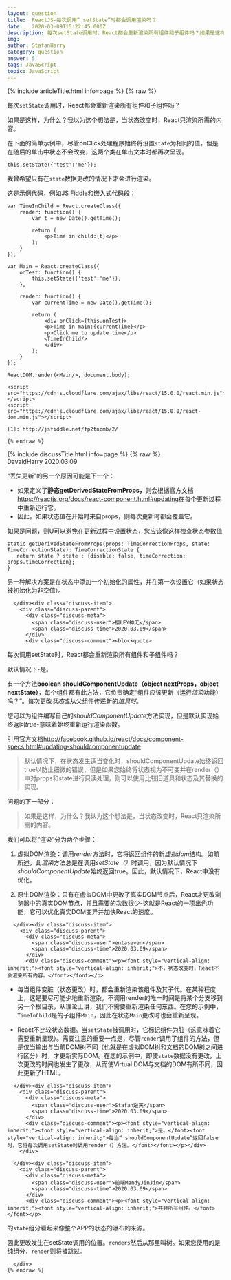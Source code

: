 ```yaml
---
layout: question
title:  ReactJS-每次调用“ setState”时都会调用渲染吗？
date:   2020-03-09T15:22:45.000Z
description: 每次setState调用时，React都会重新渲染所有组件和子组件吗？如果是这样，为什么？我以为这个想法是，当状态改变时，React只渲染所需的内容。...
img: 
author: StafanHarry
category: question
answer: 5
tags: JavaScript
topic: JavaScript
---
```

<div class="article-root">
  <div class="article">
    {% include articleTitle.html info=page %}
    {% raw %}
    <div class="article-content"><p><font style="vertical-align: inherit;"><font style="vertical-align: inherit;">每次</font></font><code>setState</code><font style="vertical-align: inherit;"><font style="vertical-align: inherit;">调用</font><font style="vertical-align: inherit;">时，React都会重新渲染所有组件和子组件</font><font style="vertical-align: inherit;">吗？</font></font></p>

<p><font style="vertical-align: inherit;"><font style="vertical-align: inherit;">如果是这样，为什么？</font><font style="vertical-align: inherit;">我以为这个想法是，当状态改变时，React只渲染所需的内容。</font></font></p>

<p><font style="vertical-align: inherit;"><font style="vertical-align: inherit;">在下面的简单示例中，尽管onClick处理程序始终将设置</font></font><code>state</code><font style="vertical-align: inherit;"><font style="vertical-align: inherit;">为相同的值</font><font style="vertical-align: inherit;">，但是在随后的单击中状态不会改变，这两个类在单击文本时都再次呈现。</font></font></p>

<pre><code>this.setState({'test':'me'});
</code></pre>

<p><font style="vertical-align: inherit;"><font style="vertical-align: inherit;">我曾希望只有在</font></font><code>state</code><font style="vertical-align: inherit;"><font style="vertical-align: inherit;">数据更改的</font><font style="vertical-align: inherit;">情况下才会进行渲染</font><font style="vertical-align: inherit;">。</font></font></p>

<p><font style="vertical-align: inherit;"><font style="vertical-align: inherit;">这是示例代码，例如</font></font><a href="http://jsfiddle.net/fp2tncmb/2/" rel="noreferrer"><font style="vertical-align: inherit;"><font style="vertical-align: inherit;">JS Fiddle</font></font></a><font style="vertical-align: inherit;"><font style="vertical-align: inherit;">和嵌入式代码段：</font></font></p>

<p></p><div class="snippet" data-lang="js" data-hide="false" data-console="true" data-babel="true">
<div class="snippet-code">
<pre class="snippet-code-js lang-js prettyprint-override"><code>var TimeInChild = React.createClass({<font></font>
    render: function() {<font></font>
        var t = new Date().getTime();<font></font>
<font></font>
        return (<font></font>
            &lt;p&gt;Time in child:{t}&lt;/p&gt;<font></font>
        );<font></font>
    }<font></font>
});<font></font>
<font></font>
var Main = React.createClass({<font></font>
    onTest: function() {<font></font>
        this.setState({'test':'me'});<font></font>
    },<font></font>
<font></font>
    render: function() {<font></font>
        var currentTime = new Date().getTime();<font></font>
<font></font>
        return (<font></font>
            &lt;div onClick={this.onTest}&gt;<font></font>
            &lt;p&gt;Time in main:{currentTime}&lt;/p&gt;<font></font>
            &lt;p&gt;Click me to update time&lt;/p&gt;<font></font>
            &lt;TimeInChild/&gt;<font></font>
            &lt;/div&gt;<font></font>
        );<font></font>
    }<font></font>
});<font></font>
<font></font>
ReactDOM.render(&lt;Main/&gt;, document.body);</code></pre>
<pre class="snippet-code-html lang-html prettyprint-override"><code>&lt;script src="https://cdnjs.cloudflare.com/ajax/libs/react/15.0.0/react.min.js"&gt;&lt;/script&gt;<font></font>
&lt;script src="https://cdnjs.cloudflare.com/ajax/libs/react/15.0.0/react-dom.min.js"&gt;&lt;/script&gt;</code></pre>
</div>
</div>
<p></p>

<pre><code>[1]: http://jsfiddle.net/fp2tncmb/2/
</code></pre></div>
    {% endraw %}
  </div>

  <div class="discuss-wrapper">
    {% include discussTitle.html info=page %}
    {% raw %}
    <div class="discuss-item">
        <div class="discuss-parent">
          <div class="discuss-meta">
            <span class="discuss-user">DavaidHarry</span>
            <span class="discuss-time">2020.03.09</span>
          </div>
          <div class="discuss-comment"><p><font style="vertical-align: inherit;"><font style="vertical-align: inherit;">“丢失更新”的另一个原因可能是下一个：</font></font></p>

<ul>
<li><font style="vertical-align: inherit;"><font style="vertical-align: inherit;">如果</font><font style="vertical-align: inherit;">定义</font><font style="vertical-align: inherit;">了</font></font><strong><font style="vertical-align: inherit;"><font style="vertical-align: inherit;">静态getDerivedStateFromProps，</font></font></strong><font style="vertical-align: inherit;"><font style="vertical-align: inherit;">则会根据官方文档</font></font><a href="https://reactjs.org/docs/react-component.html#updating" rel="nofollow noreferrer"><font style="vertical-align: inherit;"><font style="vertical-align: inherit;">https://reactjs.org/docs/react-component.html#updating</font></font></a><font style="vertical-align: inherit;"><font style="vertical-align: inherit;">在每个更新过程中重新运行它</font><font style="vertical-align: inherit;">。</font></font></li>
<li><font style="vertical-align: inherit;"><font style="vertical-align: inherit;">因此，如果状态值在开始时来自props，则每次更新时都会覆盖它。</font></font></li>
</ul>

<p><font style="vertical-align: inherit;"><font style="vertical-align: inherit;">如果是问题，则U可以避免在更新过程中设置状态，您应该像这样检查状态参数值</font></font></p>

<pre><code>static getDerivedStateFromProps(props: TimeCorrectionProps, state: TimeCorrectionState): TimeCorrectionState {<font></font>
   return state ? state : {disable: false, timeCorrection: props.timeCorrection};<font></font>
}<font></font>
</code></pre>

<p><font style="vertical-align: inherit;"><font style="vertical-align: inherit;">另一种解决方案是在状态中添加一个初始化的属性，并在第一次设置它（如果状态被初始化为非空值）。</font></font></p></div>
        </div>
        
      </div><div class="discuss-item">
        <div class="discuss-parent">
          <div class="discuss-meta">
            <span class="discuss-user">樱LEY神无</span>
            <span class="discuss-time">2020.03.09</span>
          </div>
          <div class="discuss-comment"><blockquote>
  <p><font style="vertical-align: inherit;"><font style="vertical-align: inherit;">每次调用setState时，React都会重新渲染所有组件和子组件吗？</font></font></p>
</blockquote>

<p><font style="vertical-align: inherit;"><font style="vertical-align: inherit;">默认情况下-是。</font></font></p>

<p><font style="vertical-align: inherit;"><font style="vertical-align: inherit;">有一个方法</font></font><strong><font style="vertical-align: inherit;"><font style="vertical-align: inherit;">boolean shouldComponentUpdate（object nextProps，object nextState）</font></font></strong><font style="vertical-align: inherit;"><font style="vertical-align: inherit;">，每个组件都有此方法，它负责确定“组件应该更新（运行</font></font><em><font style="vertical-align: inherit;"><font style="vertical-align: inherit;">渲染</font></font></em><font style="vertical-align: inherit;"><font style="vertical-align: inherit;">功能）吗？”。</font><font style="vertical-align: inherit;">每次更改</font></font><em><font style="vertical-align: inherit;"><font style="vertical-align: inherit;">状态</font></font></em><font style="vertical-align: inherit;"><font style="vertical-align: inherit;">或</font><font style="vertical-align: inherit;">从父组件</font><font style="vertical-align: inherit;">传递新的</font></font><em><font style="vertical-align: inherit;"><font style="vertical-align: inherit;">道具时</font></font></em><font style="vertical-align: inherit;"><font style="vertical-align: inherit;">。</font></font></p>

<p><font style="vertical-align: inherit;"><font style="vertical-align: inherit;">您可以</font><font style="vertical-align: inherit;">为组件</font><font style="vertical-align: inherit;">编写自己的</font></font><em><font style="vertical-align: inherit;"><font style="vertical-align: inherit;">shouldComponentUpdate</font></font></em><font style="vertical-align: inherit;"><font style="vertical-align: inherit;">方法实现，但是默认实现始终返回</font><em><font style="vertical-align: inherit;">true-</font></em><font style="vertical-align: inherit;">意味着始终重新运行渲染函数。</font></font></p>

<p><font style="vertical-align: inherit;"><font style="vertical-align: inherit;">引用官方文档</font></font><a href="http://facebook.github.io/react/docs/component-specs.html#updating-shouldcomponentupdate" rel="noreferrer"><font style="vertical-align: inherit;"><font style="vertical-align: inherit;">http://facebook.github.io/react/docs/component-specs.html#updating-shouldcomponentupdate</font></font></a></p>

<blockquote>
  <p><font style="vertical-align: inherit;"><font style="vertical-align: inherit;">默认情况下，在状态发生适当变化时，shouldComponentUpdate始终返回true以防止细微的错误，但是如果您始终将状态视为不可变并在render（）中对props和state进行只读处理，则可以使用比较旧道具和状态及其替换的实现。</font></font></p>
</blockquote>

<p><font style="vertical-align: inherit;"><font style="vertical-align: inherit;">问题的下一部分：</font></font></p>

<blockquote>
  <p><font style="vertical-align: inherit;"><font style="vertical-align: inherit;">如果是这样，为什么？</font><font style="vertical-align: inherit;">我认为这个想法是，当状态改变时，React只渲染所需的内容。</font></font></p>
</blockquote>

<p><font style="vertical-align: inherit;"><font style="vertical-align: inherit;">我们可以将“渲染”分为两个步骤：</font></font></p>

<ol>
<li><p><font style="vertical-align: inherit;"><font style="vertical-align: inherit;">虚拟DOM渲染：</font><font style="vertical-align: inherit;">调用</font></font><em><font style="vertical-align: inherit;"><font style="vertical-align: inherit;">render</font></font></em><font style="vertical-align: inherit;"><font style="vertical-align: inherit;">方法</font><font style="vertical-align: inherit;">时，</font><font style="vertical-align: inherit;">它将返回组件的新</font></font><em><font style="vertical-align: inherit;"><font style="vertical-align: inherit;">虚拟dom</font></font></em><font style="vertical-align: inherit;"><font style="vertical-align: inherit;">结构。</font><font style="vertical-align: inherit;">如前所述，此</font></font><em><font style="vertical-align: inherit;"><font style="vertical-align: inherit;">渲染</font></font></em><font style="vertical-align: inherit;"><font style="vertical-align: inherit;">方法总是在调用</font></font><em><font style="vertical-align: inherit;"><font style="vertical-align: inherit;">setState（）</font></font></em><font style="vertical-align: inherit;"><font style="vertical-align: inherit;">时调用</font><font style="vertical-align: inherit;">，因为</font><font style="vertical-align: inherit;">默认情况下</font></font><em><font style="vertical-align: inherit;"><font style="vertical-align: inherit;">shouldComponentUpdate</font></font></em><font style="vertical-align: inherit;"><font style="vertical-align: inherit;">始终返回true。</font><font style="vertical-align: inherit;">因此，默认情况下，React中没有优化。</font></font></p></li>
<li><p><font style="vertical-align: inherit;"><font style="vertical-align: inherit;">原生DOM渲染：只有在虚拟DOM中更改了真实DOM节点后，React才更改浏览器中的真实DOM节点，并且需要的次数很少-这就是React的一项出色功能，它可以优化真实DOM变异并加快React的速度。</font></font></p></li>
</ol></div>
        </div>
        
      </div><div class="discuss-item">
        <div class="discuss-parent">
          <div class="discuss-meta">
            <span class="discuss-user">entaseven</span>
            <span class="discuss-time">2020.03.09</span>
          </div>
          <div class="discuss-comment"><p><font style="vertical-align: inherit;"><font style="vertical-align: inherit;">不，状态改变时，React不会渲染所有内容。</font></font></p>

<ul>
<li><p><font style="vertical-align: inherit;"><font style="vertical-align: inherit;">每当组件变脏（状态更改）时，都会重新渲染该组件及其子代。</font><font style="vertical-align: inherit;">在某种程度上，这是要尽可能少地重新渲染。</font><font style="vertical-align: inherit;">不调用render的唯一时间是将某个分支移到另一个根目录，从理论上讲，我们不需要重新渲染任何东西。</font><font style="vertical-align: inherit;">在您的示例中，</font></font><code>TimeInChild</code><font style="vertical-align: inherit;"><font style="vertical-align: inherit;">是的子组件</font></font><code>Main</code><font style="vertical-align: inherit;"><font style="vertical-align: inherit;">，因此在状态</font></font><code>Main</code><font style="vertical-align: inherit;"><font style="vertical-align: inherit;">更改</font><font style="vertical-align: inherit;">时也会重新呈现</font><font style="vertical-align: inherit;">。</font></font></p></li>
<li><p><font style="vertical-align: inherit;"><font style="vertical-align: inherit;">React不比较状态数据。</font><font style="vertical-align: inherit;">当</font></font><code>setState</code><font style="vertical-align: inherit;"><font style="vertical-align: inherit;">被调用时，它标记组件为脏（这意味着它需要重新呈现）。</font><font style="vertical-align: inherit;">需要注意的重要一点是，尽管</font></font><code>render</code><font style="vertical-align: inherit;"><font style="vertical-align: inherit;">调用了组件的方法</font><font style="vertical-align: inherit;">，但是</font><font style="vertical-align: inherit;">仅当输出与当前DOM树不同（也就是在虚拟DOM树和文档的DOM树之间进行区分）时，才更新实际DOM。</font><font style="vertical-align: inherit;">在您的示例中，即使</font></font><code>state</code><font style="vertical-align: inherit;"><font style="vertical-align: inherit;">数据没有更改，上次更改的时间也发生了更改，从而使Virtual DOM与文档的DOM有所不同，因此更新了HTML。</font></font></p></li>
</ul></div>
        </div>
        
      </div><div class="discuss-item">
        <div class="discuss-parent">
          <div class="discuss-meta">
            <span class="discuss-user">Stafan逆天</span>
            <span class="discuss-time">2020.03.09</span>
          </div>
          <div class="discuss-comment"><p><font style="vertical-align: inherit;"><font style="vertical-align: inherit;">是。</font><font style="vertical-align: inherit;">每当“ shouldComponentUpdate”返回false时，它将每次调用setState时调用render（）方法。</font></font></p></div>
        </div>
        
      </div><div class="discuss-item">
        <div class="discuss-parent">
          <div class="discuss-meta">
            <span class="discuss-user">前端MandyJinJin</span>
            <span class="discuss-time">2020.03.09</span>
          </div>
          <div class="discuss-comment"><p><font style="vertical-align: inherit;"><font style="vertical-align: inherit;">并非所有组件。</font></font></p>

<p><font style="vertical-align: inherit;"><font style="vertical-align: inherit;">的</font></font><code>state</code><font style="vertical-align: inherit;"><font style="vertical-align: inherit;">组分看起来像整个APP的状态的瀑布的来源。</font></font></p>

<p><font style="vertical-align: inherit;"><font style="vertical-align: inherit;">因此更改发生在setState调用的位置。</font></font><code>renders</code><font style="vertical-align: inherit;"><font style="vertical-align: inherit;">然后从那里叫</font><font style="vertical-align: inherit;">树</font><font style="vertical-align: inherit;">。</font><font style="vertical-align: inherit;">如果您使用的是纯组分，</font></font><code>render</code><font style="vertical-align: inherit;"><font style="vertical-align: inherit;">则将被跳过。</font></font></p></div>
        </div>
        
      </div>
    {% endraw %}
  </div>
<div>
